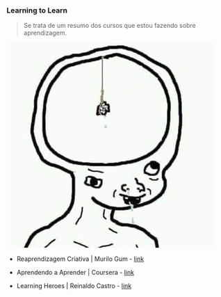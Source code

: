### Learning to Learn

> Se trata de um resumo dos cursos que estou fazendo sobre aprendizagem.

![como estamos](assets/images/brain.jpg)

- Reaprendizagem Criativa | Murilo Gum - [link](https://reaprendizagem.keeplearningschool.com/)

- Aprendendo a Aprender | Coursera - [link](https://pt.coursera.org/learn/aprender)

- Learning Heroes | Reinaldo Castro - [link]()
